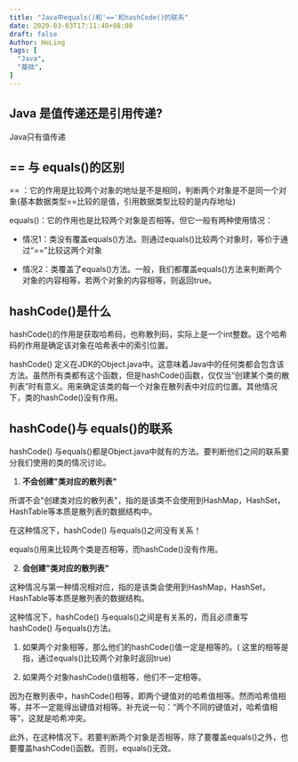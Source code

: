 ```yaml
---
title: "Java中equals()和'=='和hashCode()的联系"
date: 2020-03-03T17:11:48+08:00
draft: false
Author: HeLing
tags: [
  "Java",
  "基础",
]
---
```


## Java 是值传递还是引用传递?

Java只有值传递

##  == 与 equals()的区别

== ：它的作用是比较两个对象的地址是不是相同，判断两个对象是不是同一个对象(基本数据类型==比较的是值，引用数据类型比较的是内存地址)

equals()：它的作用也是比较两个对象是否相等。但它一般有两种使用情况：

- 情况1：类没有覆盖equals()方法。则通过equals()比较两个对象时，等价于通过“==”比较这两个对象

- 情况2：类覆盖了equals()方法。一般，我们都覆盖equals()方法来判断两个对象的内容相等，若两个对象的内容相等，则返回true。

## hashCode()是什么

hashCode()的作用是获取哈希码，也称散列码，实际上是一个int整数。这个哈希码的作用是确定该对象在哈希表中的索引位置。

hashCode() 定义在JDK的Object.java中。这意味着Java中的任何类都会包含该方法。虽然所有类都有这个函数，但是hashCode()函数，仅仅当“创建某个类的散列表”时有意义。用来确定该类的每一个对象在散列表中对应的位置。其他情况下，类的hashCode()没有作用。

## hashCode()与 equals()的联系

hashCode() 与equals()都是Object.java中就有的方法。要判断他们之间的联系要分我们使用的类的情况讨论。

1. **不会创建"类对应的散列表"**

所谓不会"创建类对应的散列表"，指的是该类不会使用到HashMap，HashSet，HashTable等本质是散列表的数据结构中。

在这种情况下，hashCode() 与equals()之间没有关系！

equals()用来比较两个类是否相等，而hashCode()没有作用。

2. **会创建"类对应的散列表"**

这种情况与第一种情况相对应，指的是该类会使用到HashMap，HashSet，HashTable等本质是散列表的数据结构。

这种情况下，hashCode() 与equals()之间是有关系的，而且必须重写hashCode() 与equals()方法。

1. 如果两个对象相等，那么他们的hashCode()值一定是相等的。( 这里的相等是指，通过equals()比较两个对象时返回true)

2. 如果两个对象hashCode()值相等，他们不一定相等。

因为在散列表中，hashCode()相等，即两个键值对的哈希值相等。然而哈希值相等，并不一定能得出键值对相等。补充说一句：“两个不同的键值对，哈希值相等”，这就是哈希冲突。

此外，在这种情况下。若要判断两个对象是否相等，除了要覆盖equals()之外，也要覆盖hashCode()函数。否则，equals()无效。